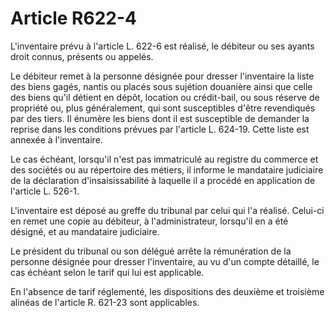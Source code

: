 # Article R622-4

L'inventaire prévu à l'article L. 622-6 est réalisé, le débiteur ou ses ayants droit connus, présents ou appelés.

Le débiteur remet à la personne désignée pour dresser l'inventaire la liste des biens gagés, nantis ou placés sous sujétion douanière ainsi que celle des biens qu'il détient en dépôt, location ou crédit-bail, ou sous réserve de propriété ou, plus généralement, qui sont susceptibles d'être revendiqués par des tiers. Il énumère les biens dont il est susceptible de demander la reprise dans les conditions prévues par l'article L. 624-19. Cette liste est annexée à l'inventaire.

Le cas échéant, lorsqu'il n'est pas immatriculé au registre du commerce et des sociétés ou au répertoire des métiers, il informe le mandataire judiciaire de la déclaration d'insaisissabilité à laquelle il a procédé en application de l'article L. 526-1.

L'inventaire est déposé au greffe du tribunal par celui qui l'a réalisé. Celui-ci en remet une copie au débiteur, à l'administrateur, lorsqu'il en a été désigné, et au mandataire judiciaire.

Le président du tribunal ou son délégué arrête la rémunération de la personne désignée pour dresser l'inventaire, au vu d'un compte détaillé, le cas échéant selon le tarif qui lui est applicable.

En l'absence de tarif réglementé, les dispositions des deuxième et troisième alinéas de l'article R. 621-23 sont applicables.
